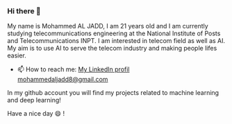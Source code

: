 ### Hi there 👋

<!--
**mohammedAljadd/mohammedAljadd** is a ✨ _special_ ✨ repository because its `README.md` (this file) appears on your GitHub profile.

Here are some ideas to get you started:

- 🔭 I’m currently working on ...
- 🌱 I’m currently learning ...
- 👯 I’m looking to collaborate on ...
- 🤔 I’m looking for help with ...
- 💬 Ask me about ...
- 📫 How to reach me: ...
- 😄 Pronouns: ...
- ⚡ Fun fact: ...
-->


My name is Mohammed AL JADD, I am 21 years old and I am currently studying telecommunications engineering at the National Institute of Posts and Telecommunications INPT.
I am interested in telecom field as well as AI. My aim is to use AI to serve the telecom industry and making people lifes easier.

- 📫 How to reach me: 
<a href='https://www.linkedin.com/in/mohammed-al-jadd-a540281b7/'> My LinkedIn profil </a> <br>
mohammedaljadd8@gmail.com 


In my github account you will find my projects related to machine learning and deep learning!

Have a nice day 😄 !

